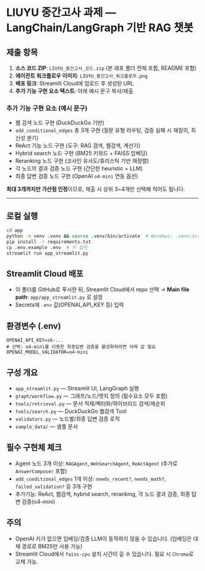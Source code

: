 # LIUYU 중간고사 과제 — LangChain/LangGraph 기반 RAG 챗봇

## 제출 항목
1) **소스 코드 ZIP**: `LIUYU_중간고사_코드.zip` (본 레포 폴더 전체 포함, README 포함)
2) **에이전트 워크플로우 이미지**: `LIUYU_중간고사_워크플로우.png`
3) **배포 링크**: Streamlit Cloud에 업로드 후 생성된 URL
4) **추가 기능 구현 요소 텍스트**: 아래 예시 문구 복사/제출

### 추가 기능 구현 요소 (예시 문구)
- 웹 검색 노드 구현 (DuckDuckGo 기반)
- `add_conditional_edges` 총 3개 구현 (질문 유형 라우팅, 검증 실패 시 재질의, 최신성 분기)
- ReAct 기능 노드 구현 (도구: RAG 검색, 웹검색, 계산기)
- Hybrid search 노드 구현 (BM25 키워드 + FAISS 임베딩)
- Reranking 노드 구현 (코사인 유사도/휴리스틱 기반 재정렬)
- 각 노드의 결과 검증 노드 구현 (간단한 heuristic + LLM)
- 최종 답변 검증 노드 구현 (OpenAI `o4-mini` 연동 옵션)

**최대 3개까지만 가산점 인정**이므로, 제출 시 상위 3~4개만 선택해 적어도 됩니다.

---

## 로컬 실행
```bash
cd app
python -m venv .venv && source .venv/bin/activate  # Windows: .venv\Scripts\activate
pip install -r requirements.txt
cp .env.example .env  # 키 입력
streamlit run app_streamlit.py
```

## Streamlit Cloud 배포
- 이 폴더를 GitHub로 푸시한 뒤, Streamlit Cloud에서 repo 선택 →
  **Main file path**: `app/app_streamlit.py` 로 설정
- Secrets에 `.env` 값(OPENAI_API_KEY 등) 입력

## 환경변수 (.env)
```
OPENAI_API_KEY=sk-...
# 선택: o4-mini를 이용한 최종답변 검증을 활성화하려면 아래 값 필요
OPENAI_MODEL_VALIDATOR=o4-mini
```

## 구성 개요
- `app_streamlit.py` — Streamlit UI, LangGraph 실행
- `graph/workflow.py` — 그래프/노드/엣지 정의 (필수요소 모두 포함)
- `tools/retrieval.py` — 문서 적재/벡터화/하이브리드 검색/재순위
- `tools/search.py` — DuckDuckGo 웹검색 Tool
- `validators.py` — 노드별/최종 답변 검증 로직
- `sample_data/` — 샘플 문서

## 필수 구현체 체크
- Agent 노드 3개 이상: `RAGAgent`, `WebSearchAgent`, `ReActAgent` (추가로 `AnswerComposer` 포함)
- `add_conditional_edges` 1개 이상: `needs_recent?`, `needs_math?`, `failed_validation?` 등 3개 구현
- 추가기능: ReAct, 웹검색, hybrid search, reranking, 각 노드 결과 검증, 최종 답변 검증(o4-mini)

## 주의
- OpenAI 키가 없으면 임베딩/검증 LLM이 동작하지 않을 수 있습니다. (임베딩은 대체 경로로 BM25만 사용 가능)
- Streamlit Cloud에서 `faiss-cpu` 설치 시간이 길 수 있습니다. 필요 시 `Chroma`로 교체 가능.